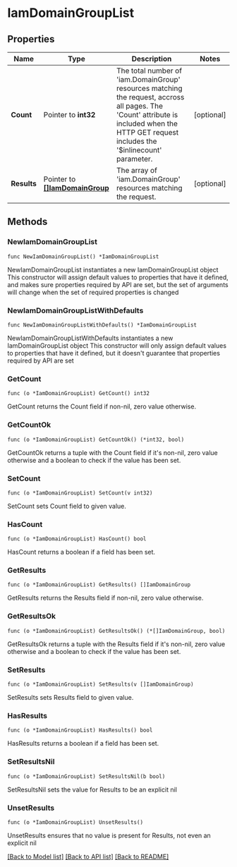 # IamDomainGroupList

## Properties

Name | Type | Description | Notes
------------ | ------------- | ------------- | -------------
**Count** | Pointer to **int32** | The total number of &#39;iam.DomainGroup&#39; resources matching the request, accross all pages. The &#39;Count&#39; attribute is included when the HTTP GET request includes the &#39;$inlinecount&#39; parameter. | [optional] 
**Results** | Pointer to [**[]IamDomainGroup**](iam.DomainGroup.md) | The array of &#39;iam.DomainGroup&#39; resources matching the request. | [optional] 

## Methods

### NewIamDomainGroupList

`func NewIamDomainGroupList() *IamDomainGroupList`

NewIamDomainGroupList instantiates a new IamDomainGroupList object
This constructor will assign default values to properties that have it defined,
and makes sure properties required by API are set, but the set of arguments
will change when the set of required properties is changed

### NewIamDomainGroupListWithDefaults

`func NewIamDomainGroupListWithDefaults() *IamDomainGroupList`

NewIamDomainGroupListWithDefaults instantiates a new IamDomainGroupList object
This constructor will only assign default values to properties that have it defined,
but it doesn't guarantee that properties required by API are set

### GetCount

`func (o *IamDomainGroupList) GetCount() int32`

GetCount returns the Count field if non-nil, zero value otherwise.

### GetCountOk

`func (o *IamDomainGroupList) GetCountOk() (*int32, bool)`

GetCountOk returns a tuple with the Count field if it's non-nil, zero value otherwise
and a boolean to check if the value has been set.

### SetCount

`func (o *IamDomainGroupList) SetCount(v int32)`

SetCount sets Count field to given value.

### HasCount

`func (o *IamDomainGroupList) HasCount() bool`

HasCount returns a boolean if a field has been set.

### GetResults

`func (o *IamDomainGroupList) GetResults() []IamDomainGroup`

GetResults returns the Results field if non-nil, zero value otherwise.

### GetResultsOk

`func (o *IamDomainGroupList) GetResultsOk() (*[]IamDomainGroup, bool)`

GetResultsOk returns a tuple with the Results field if it's non-nil, zero value otherwise
and a boolean to check if the value has been set.

### SetResults

`func (o *IamDomainGroupList) SetResults(v []IamDomainGroup)`

SetResults sets Results field to given value.

### HasResults

`func (o *IamDomainGroupList) HasResults() bool`

HasResults returns a boolean if a field has been set.

### SetResultsNil

`func (o *IamDomainGroupList) SetResultsNil(b bool)`

 SetResultsNil sets the value for Results to be an explicit nil

### UnsetResults
`func (o *IamDomainGroupList) UnsetResults()`

UnsetResults ensures that no value is present for Results, not even an explicit nil

[[Back to Model list]](../README.md#documentation-for-models) [[Back to API list]](../README.md#documentation-for-api-endpoints) [[Back to README]](../README.md)


